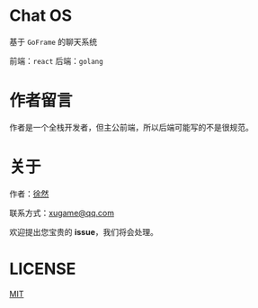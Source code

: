 # Chat OS

基于 `GoFrame` 的聊天系统

前端：`react`
后端：`golang`

# 作者留言

作者是一个全栈开发者，但主公前端，所以后端可能写的不是很规范。

# 关于

作者：[徐然](https://github.com/xiaoxustudio)  

联系方式：[xugame@qq.com](emailto://xugame@qq.com)

欢迎提出您宝贵的 **issue**，我们将会处理。

# LICENSE

[MIT](./LICENSE-MIT)


